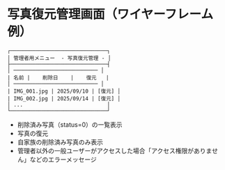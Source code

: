 # 写真復元管理画面（ワイヤーフレーム例）

```
┌───────────────────────────────┐
│ 管理者用メニュー  - 写真復元管理 - │
├───────────────────────────────┤
│ ─────────────────────────── │
| 名前 |    削除日    |    復元   |
│ ─────────────────────────── │
| IMG_001.jpg | 2025/09/10 | [復元] │
| IMG_002.jpg | 2025/09/14 | [復元] │
│ ...                           │
└───────────────────────────────┘
```

- 削除済み写真（status=0）の一覧表示
- 写真の復元
- 自家族の削除済み写真のみ表示
- 管理者以外の一般ユーザーがアクセスした場合「アクセス権限がありません」などのエラーメッセージ
